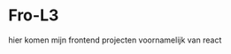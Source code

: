 # Fro-L3

hier komen mijn frontend projecten voornamelijk van react <i class="devicon-react-original colored"></i>
          
          
